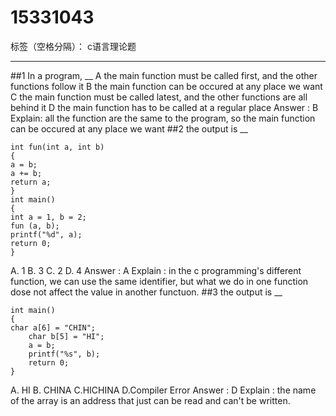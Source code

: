 ﻿# 15331043

标签（空格分隔）： c语言理论题

---

##1 In a program, __
     A the main function must be called first, and the other functions follow it
     B the main function can be occured at any place we want
     C the main function must be called latest, and the other functions are all behind it
     D the main function has to be called at a regular place
Answer : B
Explain: all the function are the same to the program, so the main function can be occured at any place we want
##2 the output is __
 

    int fun(int a, int b) 
    {
	a = b;
	a += b;
	return a;
	}
    int main()
    {
	int a = 1, b = 2;
	fun (a, b); 
	printf("%d", a);
	return 0;
    }
   A. 1   B. 3   C. 2  D. 4
Answer : A
Explain : in the c programming's different function, we can use the same identifier, but what we do in one function dose not affect the value in another functuon.
##3 the output is __

    int main() 
    {
    char a[6] = "CHIN";
    	char b[5] = "HI";
    	a = b;
    	printf("%s", b);
    	return 0;
    }
A. HI   B. CHINA  C.HICHINA  D.Compiler Error
Answer : D
Explain : the name of the array is an address that just can be read and can't be written.

